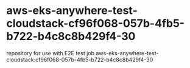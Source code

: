 # aws-eks-anywhere-test-cloudstack-cf96f068-057b-4fb5-b722-b4c8c8b429f4-30
repository for use with E2E test job aws-eks-anywhere-test-cloudstack:cf96f068-057b-4fb5-b722-b4c8c8b429f4-30
